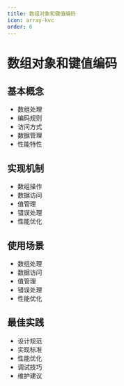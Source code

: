 ```yaml
---
title: 数组对象和键值编码
icon: array-kvc
order: 6
---
```


# 数组对象和键值编码

## 基本概念
- 数组处理
- 编码规则
- 访问方式
- 数据管理
- 性能特性

## 实现机制
- 数组操作
- 数据访问
- 值管理
- 错误处理
- 性能优化

## 使用场景
- 数组处理
- 数据访问
- 值管理
- 错误处理
- 性能优化

## 最佳实践
- 设计规范
- 实现标准
- 性能优化
- 调试技巧
- 维护建议
